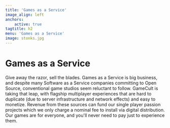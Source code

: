 ```yaml
---
title: 'Games as a Service'
image_align: left
anchors:
    active: true
tagtitle: h2
menu: 'Games as a Service'
image: stonks.jpg
---
```


# **Games as a Service**

Give away the razor, sell the blades. Games as a Service is big business, and despite many Software as a Service companies committing to Open Source, conventional game studios seem reluctant to follow. GameCult is taking that leap, with flagship multiplayer experiences that are hard to duplicate (due to server infrastructure and network effects) and easy to monetize. Revenue from these sources can fund our single player passion projects which we only charge a nominal fee to install via digital distribution. Our games are for everyone, and you'll never need to pay just to experience them.